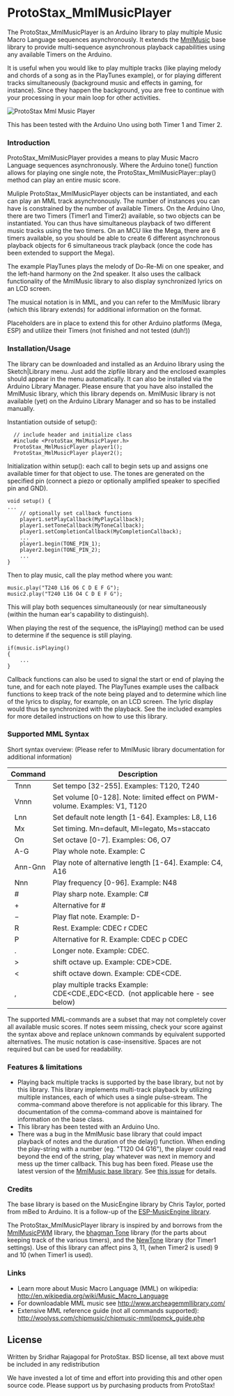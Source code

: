 # ProtoStax_MmlMusicPlayer
The ProtoStax_MmlMusicPlayer is an Arduino library to play multiple Music Macro Language sequences asynchronously. It extends the [MmlMusic](https://github.com/maxint-rd/MmlMusic) base library to provide multi-sequence asynchronous playback capabilities using any available Timers on the Arduino. 

It is useful when you would like to play multiple tracks (like playing
melody and chords of a song as in the PlayTunes example), or for
playing different tracks simultaneously (background music and effects
in gaming, for instance). Since they happen the background, you are
free to continue with your processing in your main loop for other
activities.

![ProtoStax Mml Music Player](examples/PlayTunes/ProtoStax_Mml_Music_Player.gif)

This has been tested with the Arduino Uno using both Timer 1 and Timer 2.

### Introduction
ProtoStax_MmlMusicPlayer provides a means to play Music Macro Language sequences asynchronously. Where the Arduino tone() function allows for playing one single note, the ProtoStax_MmlMusicPlayer::play() method can play an entire music score. 

Muliple ProtoStax_MmlMusicPlayer objects can be instantiated, and each can play an MML track asynchronously. The number of instances you can have is constrained by the number of available Timers. On the Arduino Uno, there are two Timers (Timer1 and Timer2) available, so two objects can be instantiated. You can thus have simultaneous playback of two different music tracks using the two timers. On an MCU like the Mega, there are 6 timers available, so you should be able to create 6 different asynchronous playback objects for 6 simultaneous track playback (once the code has been extended to support the Mega). 

The example PlayTunes plays the melody of Do-Re-Mi on one speaker, and the left-hand harmony on the 2nd speaker. It also uses the callback functionality of the MmlMusic library to also display synchronized lyrics on an LCD screen. 

The musical notation is in MML, and you can refer to the MmlMusic library (which this library extends) for additional information on the format.

Placeholders are in place to extend this for other Arduino platforms (Mega, ESP) and utilize their Timers (not finished and not tested (duh!))


### Installation/Usage
The library can be downloaded and installed as an Arduino library using the Sketch|Library menu. Just add the zipfile library and the enclosed examples should appear in the menu automatically. It can also be installed via the Arduino Library Manager. Please ensure that you have also installed the MmlMusic library, which this library depends on. MmlMusic library is not available (yet) on the Arduino Library Manager and so has to be installed manually. 

Instantiation outside of setup():
```
  // include header and initialize class
  #include <ProtoStax_MmlMusicPlayer.h>
  ProtoStax_MmlMusicPlayer player1();
  ProtoStax_MmlMusicPlayer player2(); 
  ```

Initialization within setup():
each call to begin sets up and assigns one available timer for that object to use. The tones are generated on the specified pin (connect a piezo or optionally amplified speaker to specified pin and GND).
```
void setup() {
...
    // optionally set callback functions
    player1.setPlayCallback(MyPlayCallback);
    player1.setToneCallback(MyToneCallback);
    player1.setCompletionCallback(MyCompletionCallback);   
    ...
    player1.begin(TONE_PIN_1);
    player2.begin(TONE_PIN_2);
    ...
}
```


Then to play music, call the play method where you want:
```
music.play("T240 L16 O6 C D E F G");
music2.play("T240 L16 O4 C D E F G");
```

This will play both sequences simultaneously (or near simultaneously (within the human ear's capability to distinguish). 

When playing the rest of the sequence, the isPlaying() method can be used to determine if the sequence is still playing.
```
if(music.isPlaying()
{
    ...
}
```
Callback functions can also be used to signal the start or end of playing the tune, and for each note played. The PlayTunes example uses the callback functions to keep track of the note being played and to determine which line of the lyrics to display, for example, on an LCD screen. The lyric display would thus be synchronized with the playback. See the included examples for more detailed instructions on how to use this library.



### Supported MML Syntax
Short syntax overview: (Please refer to MmlMusic library documentation for additional information)<br>

Command | Description
------------ | -------------
&nbsp;  Tnnn | Set tempo [32-255]. Examples: T120, T240<br>
&nbsp;  Vnnn | Set volume [0-128]. Note: limited effect on PWM-volume. Examples: V1, T120<br>
&nbsp;  Lnn  | Set default note length [1-64]. Examples: L8, L16<br>
&nbsp;  Mx   | Set timing. Mn=default, Ml=legato, Ms=staccato<br>
&nbsp;  On   | Set octave [0-7]. Examples: O6, O7<br>
&nbsp;  A-G  | Play whole note. Example: C<br>
&nbsp;  Ann-Gnn  | Play note of alternative length [1-64]. Example: C4, A16<br>
&nbsp;  Nnn  | Play frequency [0-96]. Example: N48<br>
&nbsp;  #    | Play sharp note. Example: C#<br>
&nbsp;  &plus;    | Alternative for #<br>
&nbsp;  &minus;   | Play flat note. Example: D-<br>
&nbsp;  R    | Rest. Example:  CDEC r CDEC<br>
&nbsp;  P    | Alternative for R. Example:  CDEC p CDEC<br>
&nbsp;  .    | Longer note. Example: CDEC.&nbsp;<br>
&nbsp;  &gt; | shift octave up.  Example: CDE&gt;CDE.&nbsp;<br>
&nbsp;  &lt; | shift octave down.  Example: CDE&lt;CDE.&nbsp;<br>
&nbsp;  , | play multiple tracks  Example: CDE&lt;CDE.,EDC&lt;ECD.&nbsp; (not applicable here - see below) <br>

The supported MML-commands are a subset that may not completely cover all available music scores.
If notes seem missing, check your score against the syntax above and replace unknown commands by equivalent supported alternatives. The music notation is case-insensitive. Spaces are not required but can be used for readability.

### Features & limitations
- Playing back multiple tracks is supported by the base library, but not by this library. This library implements multi-track playback by utilizing multiple instances, each of which uses a single pulse-stream. The comma-command above therefore is not applicable for this library. The documentation of the comma-command above is maintained for information on the base class.
- This library has been tested with an Arduino Uno.
- There was a bug in the MmlMusic base library that could impact playback of notes and the duration of the delay() function. When ending the play-string with a number (eg. "T120 O4 G16"), the player could read beyond the end of the string, play whatever was next in memory and mess up the timer callback. This bug has been fixed. Please use the latest version of the [MmlMusic base library](https://github.com/maxint-rd/MmlMusic).  See [this issue](https://github.com/maxint-rd/MmlMusic/issues/1) for details.

### Credits
The base library is based on the MusicEngine library by Chris Taylor, ported from mBed to Arduino. It is a follow-up of the [ESP-MusicEngine library](https://github.com/maxint-rd/ESP-MusicEngine).

The ProtoStax_MmlMusicPlayer library is inspired by and borrows from the [MmlMusicPWM](https://github.com/maxint-rd/MmlMusicPWM) library, the [bhagman Tone](https://github.com/bhagman/Tone) library (for the parts about keeping track of the various timers), and the [NewTone](https://bitbucket.org/teckel12/arduino-new-tone/src/master/) library (for Timer1 settings). Use of this library can affect pins 3, 11, (when Timer2 is used) 9 and 10 (when Timer1 is used). 

### Links
- Learn more about Music Macro Language (MML) on wikipedia:<br>
   http://en.wikipedia.org/wiki/Music_Macro_Language<br>
- For downloadable MML music see http://www.archeagemmllibrary.com/<br>
- Extensive MML reference guide (not all commands supported):<br>
http://woolyss.com/chipmusic/chipmusic-mml/ppmck_guide.php<br>

## License

Written by Sridhar Rajagopal for ProtoStax. BSD license, all text above must be included in any redistribution

We have invested a lot of time and effort into providing this and other open source code. Please support us by purchasing products from ProtoStax!

